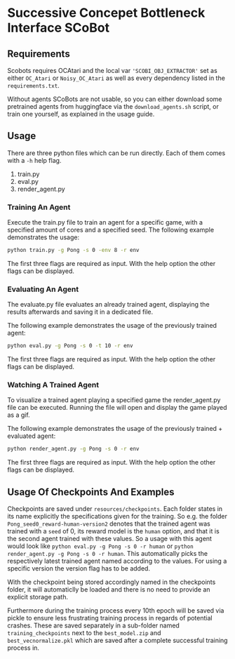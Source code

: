 # Successive Concepet Bottleneck Interface SCoBot
## Requirements
Scobots requires OCAtari and the local var ```'SCOBI_OBJ_EXTRACTOR'``` set as either ```OC_Atari``` or ```Noisy_OC_Atari``` as well as every dependency listed in the ```requirements.txt```.

Without agents SCoBots are not usable, so you can either download some pretrained agents from huggingface via the ```download_agents.sh``` script, or train one yourself, as explained in the usage guide.

## Usage
There are three python files which can be run directly. Each of them comes with a ```-h``` help flag.
1. train.py
2. eval.py
3. render_agent.py

### Training An Agent
Execute the train.py file to train an agent for a specific game, with a specified amount of cores and a specified seed.
The following example demonstrates the usage:
```bash
python train.py -g Pong -s 0 -env 8 -r env
```
The first three flags are required as input. With the help option the other flags can be displayed.
### Evaluating An Agent
The evaluate.py file evaluates an already trained agent, displaying the results afterwards and saving it in a dedicated file.

The following example demonstrates the usage of the previously trained agent:
```bash
python eval.py -g Pong -s 0 -t 10 -r env
```
The first three flags are required as input. With the help option the other flags can be displayed.

### Watching A Trained Agent
To visualize a trained agent playing a specified game the render_agent.py file can be executed.
Running the file will open and display the game played as a gif.

The following example demonstrates the usage of the previously trained + evaluated agent:
```bash
python render_agent.py -g Pong -s 0 -r env
```
The first three flags are required as input. With the help option the other flags can be displayed.

## Usage Of Checkpoints And Examples
Checkpoints are saved under ```resources/checkpoints```.
Each folder states in its name explicitly the specifications given for the training.
So e.g. the folder ```Pong_seed0_reward-human-version2``` denotes that the trained agent was trained with a ```seed``` of 0, its reward model is the ```human``` option, and that it is the second agent trained with these values.
So a usage with this agent would look like ```python eval.py -g Pong -s 0 -r human``` or ```python render_agent.py -g Pong -s 0 -r human```. This automatically picks the respectively latest trained agent named according to the values. For using a specific version the version flag has to be added.

With the checkpoint being stored accordingly named in the checkpoints folder, it will automaticlly be loaded and there is no need to provide an explicit storage path.

Furthermore during the training process every 10th epoch will be saved via pickle to ensure less frustrating training process in regards of potential crashes. These are saved separately in a sub-folder named ```training_checkpoints``` next to the ```best_model.zip``` and ```best_vecnormalize.pkl``` which are saved after a complete successful training process in. 
